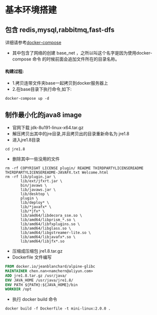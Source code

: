 # 基本环境搭建
## 包含 redis,mysql,rabbitmq,fast-dfs
详细请参考[docker-compose](base/docker-compose.yml)

* 其中包含了网络的创建 base_net ，之所以叫这个名字是因为使用docker-compose 命令
的时候前面会追加文件所在的目录名称。

#### 构建过程:
* 1.拷贝连带文件夹base一起拷贝到docker服务器上
* 2.在base目录下执行命令,如下:
```shell script
docker-compose up -d 
```

## 制作最小化的java8 image
* 官网下载 jdk-8u191-linux-x64.tar.gz
* 解压拷贝出其中的jre目录,并且拷贝出的目录重新命名为 jre1.8
* 进入jre1.8目录
```shell script
cd jre1.8
```
* 删除其中一些没用的文件
```shell script
rm -rf COPYRIGHT LICENSE plugin/ README THIRDPARTYLICENSEREADME THIRDPARTYLICENSEREADME-JAVAFX.txt Welcome.html
rm -rf lib/plugin.jar \
       lib/ext/jfxrt.jar \
       bin/javaws \
       lib/javaws.jar \
       lib/desktop \
       plugin \
       lib/deploy* \
       lib/*javafx* \
       lib/*jfx* \
       lib/amd64/libdecora_sse.so \
       lib/amd64/libprism_*.so \
       lib/amd64/libfxplugins.so \
       lib/amd64/libglass.so \
       lib/amd64/libgstreamer-lite.so \
       lib/amd64/libjavafx*.so \
       lib/amd64/libjfx*.so
```
* 压缩成压缩包 jre1.8.tar.gz
* Dockerfile 文件编写
```dockerfile
FROM docker.io/jeanblanchard/alpine-glibc
MAINTAINER chen.nan<namchern@aliyun.com>
ADD jre1.8.tar.gz /usr/java/
ENV JAVA_HOME /usr/java/jre1.8/
ENV PATH ${PATH}:${JAVA_HOME}/bin
WORKDIR /opt

```
* 执行 docker build 命令
```shell script
docker build -f Dockerfile -t mini-linux:2.0.0 .
```
